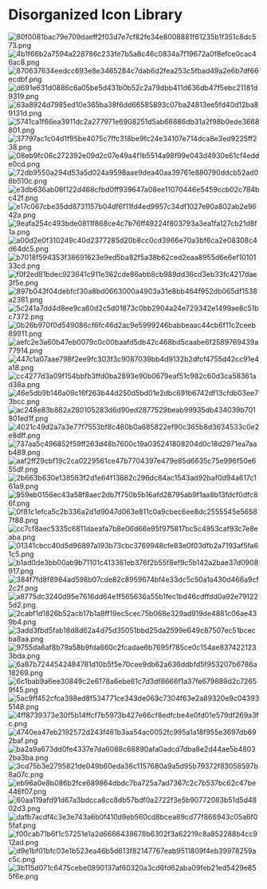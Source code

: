 # Disorganized Icon Library

![80f0081bac79e709daeff2f03d7e7cf82fe34e8008881f61235b1f351c8dc573.png](/img/icons/80f0081bac79e709daeff2f03d7e7cf82fe34e8008881f61235b1f351c8dc573.png) ![4b1f66b2a7594a228786c233fe7b5a8c46c0834a7f19672a0f8efce0cac46ac8.png](/img/icons/4b1f66b2a7594a228786c233fe7b5a8c46c0834a7f19672a0f8efce0cac46ac8.png) ![870637634eedcc693e8e3465284c7dab6d2fea253c5fbad49a2e6b7df66ecdbf.png](/img/icons/870637634eedcc693e8e3465284c7dab6d2fea253c5fbad49a2e6b7df66ecdbf.png) ![d691e631d0886c6a05be5d431b0b52c2a79dbb411d636db47f5ebc21181d9319.png](/img/icons/d691e631d0886c6a05be5d431b0b52c2a79dbb411d636db47f5ebc21181d9319.png) ![63a8924d7985ed10e365ba38f6dd66585893c07ba24813ee5fd40d12ba89131d.png](/img/icons/63a8924d7985ed10e365ba38f6dd66585893c07ba24813ee5fd40d12ba89131d.png) ![5741ca1f66ea3911dc2a277971e6908251d5ab66886db31a2f98b0ede3668801.png](/img/icons/5741ca1f66ea3911dc2a277971e6908251d5ab66886db31a2f98b0ede3668801.png) ![37797ac1c04d1f95be4075c7ffc318be9fc24e34107e714dca8e3ed9225ff238.png](/img/icons/37797ac1c04d1f95be4075c7ffc318be9fc24e34107e714dca8e3ed9225ff238.png) ![08eb9fc06c272392e09d2c07e49a4f1b5514a98f99e043d4930e61cf4edde0cd.png](/img/icons/08eb9fc06c272392e09d2c07e49a4f1b5514a98f99e043d4930e61cf4edde0cd.png) ![72db9550a294d53a5d024a9598aae9dea40aa39761e880790ddcb52ad08b510c.png](/img/icons/72db9550a294d53a5d024a9598aae9dea40aa39761e880790ddcb52ad08b510c.png) ![e3db636ab06f122d468cfbd0ff939647a08ee11070446e5459ccb02c784bc42f.png](/img/icons/e3db636ab06f122d468cfbd0ff939647a08ee11070446e5459ccb02c784bc42f.png) ![e17c067cbe35dd8731157b04df6f11fd4ed9957c34df1027e90a802ab2e9642a.png](/img/icons/e17c067cbe35dd8731157b04df6f11fd4ed9957c34df1027e90a802ab2e9642a.png) ![9eafa254c493bde0811f868ce4c7b76ff49224f803793a3ea1fa127cb21d8f1a.png](/img/icons/9eafa254c493bde0811f868ce4c7b76ff49224f803793a3ea1fa127cb21d8f1a.png) ![a00d2e0f310249c40d2377285d20b8cc0cd3966e70a3bf6ca2e08308c4d64dc5.png](/img/icons/a00d2e0f310249c40d2377285d20b8cc0cd3966e70a3bf6ca2e08308c4d64dc5.png) ![b7018f594353f38691623e9ed5ba82f5a38b62ced2eaa8955d6e6ef1010133cd.png](/img/icons/b7018f594353f38691623e9ed5ba82f5a38b62ced2eaa8955d6e6ef1010133cd.png) ![f0f2ed81bdec923641c911e362cde86abb8cb989dd36cd3eb33fc4217dae3f5e.png](/img/icons/f0f2ed81bdec923641c911e362cde86abb8cb989dd36cd3eb33fc4217dae3f5e.png) ![897b043f04debfcf30a8bd0663000a4903a31e8bb464f952db065df1538a2381.png](/img/icons/897b043f04debfcf30a8bd0663000a4903a31e8bb464f952db065df1538a2381.png) ![5c241a7dd4d8ee9ca60d2c5d01873c0bb2904a24e729342e1499ae8c51bc7372.png](/img/icons/5c241a7dd4d8ee9ca60d2c5d01873c0bb2904a24e729342e1499ae8c51bc7372.png) ![0b26b970f0d549086cf6fc46d2ac9e5999246babbeaac44cb6f11c2ceeb89911.png](/img/icons/0b26b970f0d549086cf6fc46d2ac9e5999246babbeaac44cb6f11c2ceeb89911.png) ![aefc2e3a60b47eb0079c0c00baafd5db42c468bd5caabe6f2589769439a77914.png](/img/icons/aefc2e3a60b47eb0079c0c00baafd5db42c468bd5caabe6f2589769439a77914.png) ![447c1a07aae798f2ee9fc303f3c9087039bb4d9132b2dfcf4755d42cc91e4a18.png](/img/icons/447c1a07aae798f2ee9fc303f3c9087039bb4d9132b2dfcf4755d42cc91e4a18.png) ![cc4277d3a09f154bbfb3ffd0ba2893e90b0679eaf51c982c60d3ca58361ad38a.png](/img/icons/cc4277d3a09f154bbfb3ffd0ba2893e90b0679eaf51c982c60d3ca58361ad38a.png) ![46e5db9b146a09c16f263b44d250d5bd01e2dbc691b6742df13cfdb03ee73bcc.png](/img/icons/46e5db9b146a09c16f263b44d250d5bd01e2dbc691b6742df13cfdb03ee73bcc.png) ![ac248e83b882a280105283d6d90ed2877529beab99935db434039b701801ed1f.png](/img/icons/ac248e83b882a280105283d6d90ed2877529beab99935db434039b701801ed1f.png) ![4021c49d2a7a3e77f7553bf8c460b0a685822ef90c365b8d3634533c0e2e8dff.png](/img/icons/4021c49d2a7a3e77f7553bf8c460b0a685822ef90c365b8d3634533c0e2e8dff.png) ![737aa5c496852f59ff263d48b7600c19a035241808204d0c18d2971ea7aab489.png](/img/icons/737aa5c496852f59ff263d48b7600c19a035241808204d0c18d2971ea7aab489.png) ![aaf2ff29cbf19c2ca0229561ce47b7704397e479e85d6635c75e996f50e655df.png](/img/icons/aaf2ff29cbf19c2ca0229561ce47b7704397e479e85d6635c75e996f50e655df.png) ![2b663b630e138563f2d1e64f13682c296dc84ac1543ad92baf0d94a617c161a9.png](/img/icons/2b663b630e138563f2d1e64f13682c296dc84ac1543ad92baf0d94a617c161a9.png) ![959eb0156ec43a58f8aec2db7f750b5b16afd28795ab9f1aa8b13fdcf0dfc86f.png](/img/icons/959eb0156ec43a58f8aec2db7f750b5b16afd28795ab9f1aa8b13fdcf0dfc86f.png) ![0f81c1efca5c2b336a2d1d9047d063e811c0a9cbec6ee8dc2555545e56587f88.png](/img/icons/0f81c1efca5c2b336a2d1d9047d063e811c0a9cbec6ee8dc2555545e56587f88.png) ![cc7cf8aec5335c6811daeafa7b8e06d66e95f975817bc5c4953caf93c7e8eaba.png](/img/icons/cc7cf8aec5335c6811daeafa7b8e06d66e95f975817bc5c4953caf93c7e8eaba.png) ![01341cbcc40d5d96897a193b73cbc3769948cfe83e0f03dfb2a7193af5fa61c5.png](/img/icons/01341cbcc40d5d96897a193b73cbc3769948cfe83e0f03dfb2a7193af5fa61c5.png) ![b1ad0de3bb00ab9b71101c413361eb376f2b55f8ef9c5b142a2bae37d0908917.png](/img/icons/b1ad0de3bb00ab9b71101c413361eb376f2b55f8ef9c5b142a2bae37d0908917.png) ![384f7fd8f8984ad598b07cde82c8959674bf4e33dc5c50a1a430d466a9cf2c2f.png](/img/icons/384f7fd8f8984ad598b07cde82c8959674bf4e33dc5c50a1a430d466a9cf2c2f.png) ![a8775dc3240d95e7616dd64e1f565636a55b1fec1bd46cdffdd0a92e791225d2.png](/img/icons/a8775dc3240d95e7616dd64e1f565636a55b1fec1bd46cdffdd0a92e791225d2.png) ![2cabf1d1826b52acb17b1a8ff19ec5cec75b068e329ad919de4881c06ae439b4.png](/img/icons/2cabf1d1826b52acb17b1a8ff19ec5cec75b068e329ad919de4881c06ae439b4.png) ![3add3fbd5fab18d8d62a4d75d35051bbd25da2599e649c87507ec51bcecba8aa.png](/img/icons/3add3fbd5fab18d8d62a4d75d35051bbd25da2599e649c87507ec51bcecba8aa.png) ![9755da6af8b79a58b9fda660c2fcadae6b7695f785ce0c154ae8374221233bda.png](/img/icons/9755da6af8b79a58b9fda660c2fcadae6b7695f785ce0c154ae8374221233bda.png) ![6a87b7244542484781d10b5f5e70cee9db62a636ddbfd5f953207b6786a18269.png](/img/icons/6a87b7244542484781d10b5f5e70cee9db62a636ddbfd5f953207b6786a18269.png) ![6c1bab9a6ee30849c2e6178a6ebe61c7d3df8666f1a37fe679889d2c72659f45.png](/img/icons/6c1bab9a6ee30849c2e6178a6ebe61c7d3df8666f1a37fe679889d2c72659f45.png) ![5ac9ff452cfca398ed8f534771ce343de063c7304f63e2a89320e9c043935148.png](/img/icons/5ac9ff452cfca398ed8f534771ce343de063c7304f63e2a89320e9c043935148.png) ![4ff8739373e30f5b14ffcf7b5973b427e66cf8edfcbe4e0fd01e579df269a3fc.png](/img/icons/4ff8739373e30f5b14ffcf7b5973b427e66cf8edfcbe4e0fd01e579df269a3fc.png) ![4740ea47eb2192572d243f461b3aa54ac0052fc995a1a18f955e3697db692baf.png](/img/icons/4740ea47eb2192572d243f461b3aa54ac0052fc995a1a18f955e3697db692baf.png) ![ba2a9a673dd0fe4337e7da6088c68890afa0adcd7dba8e2d44ae5b48032ba3ba.png](/img/icons/ba2a9a673dd0fe4337e7da6088c68890afa0adcd7dba8e2d44ae5b48032ba3ba.png) ![3cd75b3e2795821de049b60eda36c1157680a9a5d95b79372f83058597b8a07c.png](/img/icons/3cd75b3e2795821de049b60eda36c1157680a9a5d95b79372f83058597b8a07c.png) ![eb96a0e8b086b2fce689864dbdc7ba725a7ad7367c2c7b537bc62c47be446f07.png](/img/icons/eb96a0e8b086b2fce689864dbdc7ba725a7ad7367c2c7b537bc62c47be446f07.png) ![60aa119afd91d67a3bdcca8cc8db57bdf0a2722f3e5b90772083b51d5d4802d3.png](/img/icons/60aa119afd91d67a3bdcca8cc8db57bdf0a2722f3e5b90772083b51d5d4802d3.png) ![dafb7acdf4c3e3e743a6b0f410d9eb560cd8bcea89cd77f866943c05a6f05faf.png](/img/icons/dafb7acdf4c3e3e743a6b0f410d9eb560cd8bcea89cd77f866943c05a6f05faf.png) ![f00cab71b6f1c57251e1a2d6666438678b6302f3a62219c8a852288b4cc912ad.png](/img/icons/f00cab71b6f1c57251e1a2d6666438678b6302f3a62219c8a852288b4cc912ad.png) ![d9e1bf01bfc03e1b523ea46b5d613f82147767eab9511809f4eb39978259ac5c.png](/img/icons/d9e1bf01bfc03e1b523ea46b5d613f82147767eab9511809f4eb39978259ac5c.png) ![3b115d071c6475cebe0890137af60320a3cd6fd62aba09feb21ed5429e855f6e.png](/img/icons/3b115d071c6475cebe0890137af60320a3cd6fd62aba09feb21ed5429e855f6e.png) 